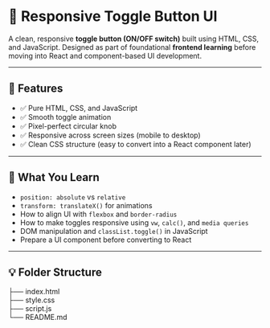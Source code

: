 # 🔘 Responsive Toggle Button UI

A clean, responsive **toggle button (ON/OFF switch)** built using HTML, CSS, and JavaScript. Designed as part of foundational **frontend learning** before moving into React and component-based UI development.

---

## 🚀 Features

- ✅ Pure HTML, CSS, and JavaScript
- ✅ Smooth toggle animation
- ✅ Pixel-perfect circular knob
- ✅ Responsive across screen sizes (mobile to desktop)
- ✅ Clean CSS structure (easy to convert into a React component later)


---

## 🧠 What You Learn

- `position: absolute` vs `relative`
- `transform: translateX()` for animations
- How to align UI with `flexbox` and `border-radius`
- How to make toggles responsive using `vw`, `calc()`, and `media queries`
- DOM manipulation and `classList.toggle()` in JavaScript
- Prepare a UI component before converting to React

---

## 💡 Folder Structure
├── index.html<br>
├── style.css<br>
├── script.js<br>
└── README.md<br>

